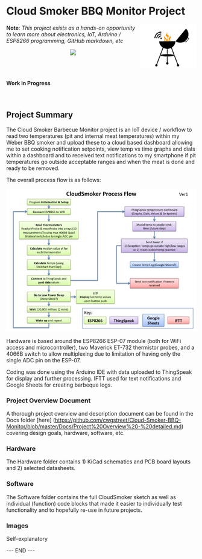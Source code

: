 # Cloud Smoker BBQ Monitor Project


<img style="float: right;" src="https://raw.githubusercontent.com/cwgstreet/Cloud-Smoker-BBQ-Monitor/master/Images/CloudSmoker%20Icon%20colour.jpg" width="150"/>


**Note**:  *This project exists as a hands-on opportunity to learn more about electronics, IoT, Arduino / ESP8266 programming, GitHub markdown, etc*

<p align="center">

<img src="https://upload.wikimedia.org/wikipedia/commons/c/c7/UnderConstruction.svg" width="150">

<br><br>

<b>Work in Progress</b><br>
<br><br>
 </p>
 


## Project Summary

The Cloud Smoker Barbecue Monitor project is an IoT device / workflow to read two temperatures (pit and internal meat temperatures) within my Weber BBQ smoker and upload these to a cloud based dashboard allowing me to set cooking notification setpoints, view temp vs time graphs and dials within a dashboard and to received text notifications to my smartphone if pit temperatures go outside acceptable ranges and when the meat is done and ready to be removed.

The overall process flow is as follows:


<img src="https://raw.githubusercontent.com/cwgstreet/Cloud-Smoker-BBQ-Monitor/master/Images/CloudSmoker%20Process%20Diagram.jpg"> 


Hardware is based around the ESP8266 ESP-07 module (both for WiFi access and microcontroller), two Maverick ET-732 thermistor probes, and a 4066B switch to allow multiplexing due to limitation of having only the single ADC pin on the ESP-07.

Coding was done using the Arduino IDE with data uploaded to ThingSpeak for display and further processing.  IFTT used for text notifications and Google Sheets for creating barbeque logs.


### Project Overview Document ###

A thorough project overview and description document can be found in the Docs folder [here] (https://github.com/cwgstreet/Cloud-Smoker-BBQ-Monitor/blob/master/Docs/Project%20Overview%20-%20detailed.md) covering design goals, hardware, software, etc.


### Hardware ###

The Hardware folder contains 1) KiCad schematics and PCB board layouts and 2) selected datasheets.

### Software ###

The Software folder contains the full CloudSmoker sketch as well as individual (function) code blocks that made it easier to individually test functionality and to hopefully re-use in future projects.

### Images ###

Self-explanatory


--- END ---